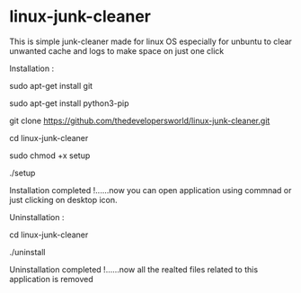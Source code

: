 # linux-junk-cleaner

This is simple junk-cleaner made for linux OS  especially 
for unbuntu to clear unwanted cache and logs to make space 
on just one click

Installation :

sudo apt-get install git

sudo apt-get install python3-pip

git clone https://github.com/thedevelopersworld/linux-junk-cleaner.git

cd linux-junk-cleaner

sudo chmod +x setup

./setup


Installation completed !......now you can open application using commnad <junk-cleaner> or just clicking on desktop icon.


Uninstallation :

cd linux-junk-cleaner

./uninstall

Uninstallation completed !......now all the realted files related to this application is removed
